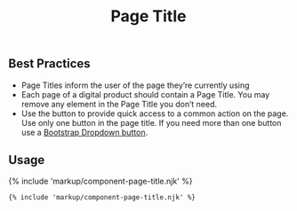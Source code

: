 ﻿---
title: Page Title
summary: The Page Title block explains the purpose of a page.
tags: components
layout: guide
eleventyNavigation:
  key: Page Title
  parent: Components
  order: 220
  excerpt: The Page Title block explains the purpose of a page.
  img: /img/illustrations/illus-page-title.svg
---

## Best Practices

- Page Titles inform the user of the page they’re currently using
- Each page of a digital product should contain a Page Title. You may remove any element in the Page Title you don’t need. 
- Use the button to provide quick access to a common action on the page. Use only one button in the page title. If you need more than one button use a <a href="https://getbootstrap.com/docs/4.5/components/dropdowns/#single-button" target="_blank">Bootstrap Dropdown button</a>.

## Usage

{% include 'markup/component-page-title.njk' %}

``` html
{% include 'markup/component-page-title.njk' %}
```
